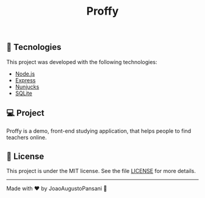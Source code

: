 <h1 align="center">
    Proffy 
</h1>

<br>

## 🚀 Tecnologies

This project was developed with the following technologies:

- [Node.js](https://nodejs.org/en/)
- [Express](https://expressjs.com/)
- [Nunjucks](https://mozilla.github.io/nunjucks/)
- [SQLite](https://www.sqlite.org/index.html)


## 💻 Project

Proffy is a demo, front-end studying application, that helps people to find teachers online.

## :memo: License

This project is under the MIT license. See the file [LICENSE](LICENSE.md) for more details.

---

Made with ♥ by JoaoAugustoPansani :wave: 